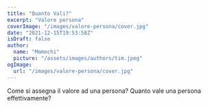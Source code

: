 ```yaml
---
title: "Quanto Vali?"
excerpt: "Valore persona"
coverImage: "/images/valore-persona/cover.jpg"
date: "2021-12-15T19:53:58Z"
isDraft: false
author:
  name: "Momochi"
  picture: "/assets/images/authors/tim.jpeg"
ogImage:
  url: "/images/valore-persona/cover.jpg"
---
```


Come si assegna il valore ad una persona? Quanto vale una persona effettivamente?
